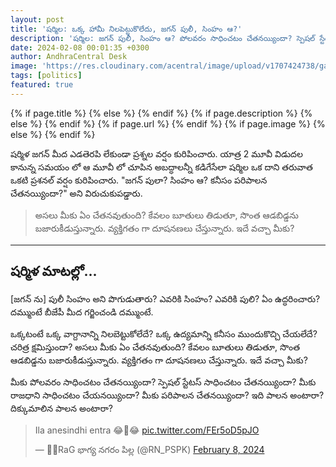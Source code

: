 ```yaml
---
layout: post
title: 'షర్మిల: ఒక్క హామీ నిలపెట్టుకొలేదు, జగన్ పులీ, సింహం ఆ?'
description: 'షర్మిల: జగన్ పులీ, సింహం ఆ? పోలవరం సాధించటం చేతనయ్యిందా? స్పెషల్ స్టేటస్ సాధించటం చేతనయ్యిందా?'
date: 2024-02-08 00:01:35 +0300
author: AndhraCentral Desk
image: 'https://res.cloudinary.com/acentral/image/upload/v1707424738/ganja/jagantigersimhamaa_xmdjm5.png'
tags: [politics]
featured: true
---
```


<meta content="{{ site.title }}" property="og:site_name">
{% if page.title %}
  <meta content="{{ page.title }}" property="og:title">
{% else %}
  <meta content="{{ site.title }}" property="og:title">
{% endif %}
{% if page.description %}
  <meta content="{{ page.description }}" property="og:description">
{% else %}
  <meta content="{{ site.description }}" property="og:description">
{% endif %}
{% if page.url %}
  <meta content="{{ site.url }}{{ page.url }}" property="og:url">
{% endif %}
{% if page.image %}
  <meta content="https://res.cloudinary.com/acentral/image/upload/v1707424738/ganja/jagantigersimhamaa_xmdjm5.png" property="og:image">
{% else %}
  <meta content="{{ site.url }}/images/og.png" property="og:image">
{% endif %}

షర్మిళ జగన్ మీద ఎడతెరపి లేకుండా ప్రశ్నల వర్షం కురిపించారు. యాత్ర 2 మూవీ విడుదల కానున్న సమయం లో ఆ మూవీ లో చూపిన అబద్ధాలన్నీ కడిగేసేలా షర్మిల ఒక దాని తరువాత ఒకటి ప్రశనల్ వర్షం కురిపించారు. "జగన్ పులా? సింహం ఆ? కనీసం పరిపాలన చేతనయ్యిందా?" అని విరుచుకుపడ్డారు.

> అసలు మీకు ఏం చేతనవుతుంది? కేవలం బూతులు తిడుతూ, సొంత ఆడబిడ్డను బజారుకీడుస్తున్నారు. వ్యక్తిగతం గా దూషనణలు చేస్తున్నారు. ఇదే వచ్చా మీకు? 

---
## షర్మిళ మాటల్లో...

[జగన్ ను] పులీ సింహం అని పొగుడుతారు? ఎవరికి సింహం? ఎవరికి పులి? ఏం ఉద్ధరించారు? దమ్ముంటే బీజేపీ మీద గర్జించండి దమ్ముంటే. 

ఒక్కటంటే ఒక్క వాగ్దానాన్ని నిలబెట్టుకోలేదే? ఒక్క ఉద్యమాన్ని కనీసం ముందుకొచ్చి చేయలేదే? చరిత్ర క్షమిస్తుందా? అసలు మీకు ఏం చేతనవుతుంది? కేవలం బూతులు తిడుతూ, సొంత ఆడబిడ్డను బజారుకీడుస్తున్నారు. వ్యక్తిగతం గా దూషనణలు చేస్తున్నారు. ఇదే వచ్చా మీకు? 

మీకు పోలవరం సాధించటం చేతనయ్యిందా? స్పెషల్ స్టేటస్ సాధించటం చేతనయ్యిందా? మీకు రాజధాని సాధించటం చేయనయ్యిందా? మీకు పరిపాలన చేతనయ్యిందా? ఇది పాలన అంటారా? దిక్కుమాలిన పాలన అంటారా? 

<blockquote class="twitter-tweet"><p lang="it" dir="ltr">Ila anesindhi entra 😂🤣😂 <a href="https://t.co/FEr5oD5pJO">pic.twitter.com/FEr5oD5pJO</a></p>&mdash; 🦋🌸RaG భాగ్య నగరం పిల్ల (@RN_PSPK) <a href="https://twitter.com/RN_PSPK/status/1755616759149945337?ref_src=twsrc%5Etfw">February 8, 2024</a></blockquote> <script async src="https://platform.twitter.com/widgets.js" charset="utf-8"></script>